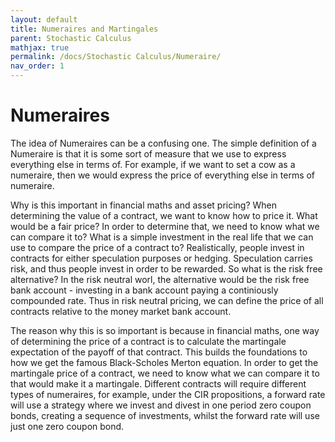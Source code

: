 ```yaml
---
layout: default
title: Numeraires and Martingales
parent: Stochastic Calculus
mathjax: true
permalink: /docs/Stochastic Calculus/Numeraire/
nav_order: 1
---
```

# Numeraires
The idea of Numeraires can be a confusing one. The simple definition of a Numeraire is that it is some sort of measure that we use to express everything else in terms of. For example, if we want to set a cow as a numeraire, then we would express the price of everything else in terms of numeraire.

Why is this important in financial maths and asset pricing? When determining the value of a contract, we want to know how to price it. What would be a fair price? In order to determine that, we need to know what we can compare it to? What is a simple investment in the real life that we can use to compare the price of a contract to? Realistically, people invest in contracts for either speculation purposes or hedging. Speculation carries risk, and thus people invest in order to be rewarded. So what is the risk free alternative? In the risk neutral worl, the alternative would be the risk free bank account - investing in a bank account paying a continiously compounded rate. Thus in risk neutral pricing, we can define the price of all contracts relative to the money market bank account.

The reason why this is so important is because in financial maths, one way of determining the price of a contract is to calculate the martingale expectation of the payoff of that contract. This builds the foundations to how we get the famous Black-Scholes Merton equation. In order to get the martingale price of a contract, we need to know what we can compare it to that would make it a martingale. Different contracts will require different types of numeraires, for example, under the CIR propositions, a forward rate will use a strategy where we invest and divest in one period zero coupon bonds, creating a sequence of investments, whilst the forward rate will use just one zero coupon bond.

